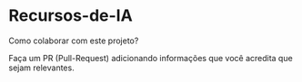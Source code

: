 # Recursos-de-IA

Como colaborar com este projeto?

Faça um PR (Pull-Request) adicionando informações que você acredita que sejam relevantes.
